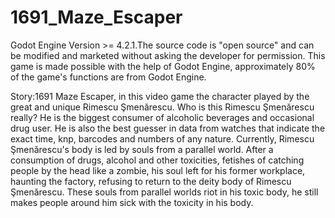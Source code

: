 # 1691_Maze_Escaper

Godot Engine Version >= 4.2.1.The source code is "open source" and can be modified and marketed without asking the developer for permission. This game is made possible with the help of Godot Engine, approximately 80% of the game's functions are from Godot Engine.

Story:1691 Maze Escaper, in this video game the character played by the great and unique Rimescu Şmenărescu. Who is this Rimescu Şmenărescu really? He is the biggest consumer of alcoholic beverages and occasional drug user. He is also the best guesser in data from watches that indicate the exact time, knp, barcodes and numbers of any nature. Currently, Rimescu Şmenărescu's body is led by souls from a parallel world. After a consumption of drugs, alcohol and other toxicities, fetishes of catching people by the head like a zombie, his soul left for his former workplace, haunting the factory, refusing to return to the deity body of Rimescu Şmenărescu. These souls from parallel worlds riot in his toxic body, he still makes people around him sick with the toxicity in his body.

